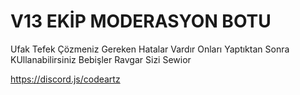 # V13 EKİP MODERASYON BOTU

Ufak Tefek Çözmeniz Gereken Hatalar Vardır Onları Yaptıktan Sonra KUllanabilirsiniz Bebişler Ravgar Sizi Sewior

https://discord.js/codeartz
